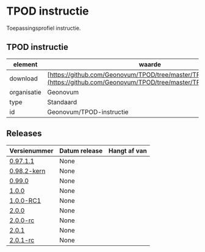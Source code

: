 # TPOD instructie

Toepassingsprofiel instructie.

## TPOD instructie

|element|waarde|
|-----|------|
| download  | [https://github.com/Geonovum/TPOD/tree/master/TPOD%20Instructie](<https://github.com/Geonovum/TPOD/tree/master/TPOD%20Instructie>)|
| organisatie  |Geonovum|
| type  |Standaard|
| id  |Geonovum/TPOD-instructie|

## Releases

|Versienummer|Datum release|Hangt af van
|-------|-------|-----|
| [0.97.1.1](<https://github.com/Geonovum/TPOD/blob/master/TPOD Instructie/TPOD Instructie v0.97.1.1.pdf>)|None||
| [0.98.2-kern](<https://github.com/Geonovum/TPOD/blob/master/TPOD Instructie/TPOD Instructie v0.98.2-kern.pdf>)|None||
| [0.99.0](<https://github.com/Geonovum/TPOD/blob/master/TPOD Instructie/TPOD Instructie v0.99.0.pdf>)|None||
| [1.0.0](<https://github.com/Geonovum/TPOD/blob/master/TPOD Instructie/TPOD Instructie v1.0.0.pdf>)|None||
| [1.0.0-RC1](<https://github.com/Geonovum/TPOD/blob/master/TPOD Instructie/TPOD Instructie v1.0.0-RC1.pdf>)|None||
| [2.0.0](<https://github.com/Geonovum/TPOD/blob/master/TPOD Instructie/TPOD_Instructie_v2.0.0.pdf>)|None||
| [2.0.0-rc](<https://github.com/Geonovum/TPOD/blob/master/TPOD Instructie/TPOD_Instructie_v2.0.0-rc.pdf>)|None||
| [2.0.1](<https://github.com/Geonovum/TPOD/blob/master/TPOD Instructie/TPOD_instructie_v2.0.1.pdf>)|None||
| [2.0.1-rc](<https://github.com/Geonovum/TPOD/blob/master/TPOD Instructie/TPOD_Instructie_v2.0.1-rc.pdf>)|None||


